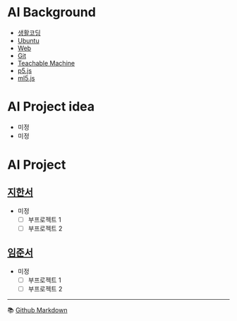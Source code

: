 # AI Background
- [생활코딩](https://opentutorials.org/course/1)
- [Ubuntu](./background/ubuntu.md)
- [Web](./background/web.md)
- [Git](./background/git.md)
- [Teachable Machine](./background/teachable.md)
- [p5.js](./background/p5js.md)
- [ml5.js](./background/ml5.md)

# AI Project idea
- 미정
- 미정

# AI Project
## [지한서](./han-seo/project.md) 
- 미정  
  - [ ] 부프로젝트 1
  - [ ] 부프로젝트 2

## [임준서](./joon-seo/project.md)
- 미정  
  - [ ] 부프로젝트 1
  - [ ] 부프로젝트 2

---

:books: [Github Markdown](https://docs.github.com/en/get-started/writing-on-github/getting-started-with-writing-and-formatting-on-github/basic-writing-and-formatting-syntax)
